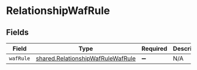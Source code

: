 # RelationshipWafRule


## Fields

| Field                                                                                  | Type                                                                                   | Required                                                                               | Description                                                                            |
| -------------------------------------------------------------------------------------- | -------------------------------------------------------------------------------------- | -------------------------------------------------------------------------------------- | -------------------------------------------------------------------------------------- |
| `wafRule`                                                                              | [shared.RelationshipWafRuleWafRule](../../models/shared/relationshipwafrulewafrule.md) | :heavy_minus_sign:                                                                     | N/A                                                                                    |